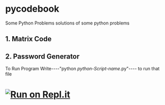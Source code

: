 # pycodebook
Some Python Problems
solutions of some python problems 
## 1. Matrix Code
## 2. Password Generator
To Run Program Write----"python *python-Script-name*.py"---- to run that file
# [![Run on Repl.it](https://repl.it/badge/github/rahul0101rock/pycodebook)](https://repl.it/github/rahul0101rock/pycodebook)
